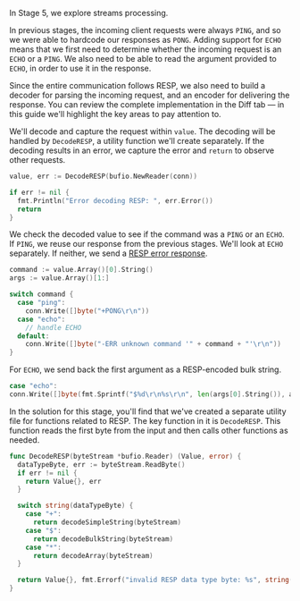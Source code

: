 In Stage 5, we explore streams processing.

In previous stages, the incoming client requests were always `PING`, and so we were able to hardcode our responses
as `PONG`. Adding support for `ECHO` means that we first need to determine whether the incoming request is an `ECHO`
or a `PING`. We also need to be able to read the argument provided to `ECHO`, in order to use it in the response.

Since the entire communication follows RESP, we also need to build a decoder for parsing the incoming request, and
an encoder for delivering the response. You can review the complete implementation in the Diff tab — in this
guide we'll highlight the key areas to pay attention to.

We'll decode and capture the request within `value`. The decoding will be handled by `DecodeRESP`, a utility
function we'll create separately. If the decoding results in an error, we capture the error and `return` to
observe other requests.

```go
value, err := DecodeRESP(bufio.NewReader(conn))

if err != nil {
  fmt.Println("Error decoding RESP: ", err.Error())
  return
}
```

We check the decoded value to see if the command was a `PING` or an `ECHO`. If `PING`, we reuse our response from
the previous stages. We'll look at `ECHO` separately. If neither, we send a
[RESP error response](https://redis.io/docs/reference/protocol-spec/#resp-errors).

```go
command := value.Array()[0].String()
args := value.Array()[1:]

switch command {
  case "ping":
    conn.Write([]byte("+PONG\r\n"))
  case "echo":
    // handle ECHO
  default:
    conn.Write([]byte("-ERR unknown command '" + command + "'\r\n"))
}
```

For `ECHO`, we send back the first argument as a RESP-encoded bulk string.

```go
case "echo":
conn.Write([]byte(fmt.Sprintf("$%d\r\n%s\r\n", len(args[0].String()), args[0].String())))
```

In the solution for this stage, you'll find that we've created a separate utility file for functions related to
RESP. The key function in it is `DecodeRESP`. This function reads the first byte from the input and then calls other
functions as needed.

```go
func DecodeRESP(byteStream *bufio.Reader) (Value, error) {
  dataTypeByte, err := byteStream.ReadByte()
  if err != nil {
    return Value{}, err
  }

  switch string(dataTypeByte) {
    case "+":
      return decodeSimpleString(byteStream)
    case "$":
      return decodeBulkString(byteStream)
    case "*":
      return decodeArray(byteStream)
  }

  return Value{}, fmt.Errorf("invalid RESP data type byte: %s", string(dataTypeByte))
}
```
